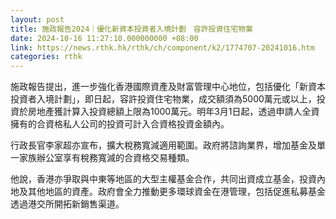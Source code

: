 ```yaml
---
layout: post
title: 施政報告2024｜優化新資本投資者入境計劃　容許投資住宅物業
date: 2024-10-16 11:27:10.000000000 +08:00
link: https://news.rthk.hk/rthk/ch/component/k2/1774707-20241016.htm
categories: rthk
---
```


施政報告提出，進一步強化香港國際資產及財富管理中心地位，包括優化「新資本投資者入境計劃」，即日起，容許投資住宅物業，成交額須為5000萬元或以上，投資於房地產獲計算入投資總額上限為1000萬元。明年3月1日起，透過申請人全資擁有的合資格私人公司的投資可計入合資格投資金額內。

行政長官李家超亦宣布，擴大稅務寬減適用範圍。政府將諮詢業界，增加基金及單一家族辦公室享有稅務寬減的合資格交易種類。

他說，香港亦爭取與中東等地區的大型主權基金合作，共同出資成立基金，投資內地及其他地區的資產。政府會全力推動更多環球資金在港管理，包括促進私募基金透過港交所開拓新銷售渠道。

